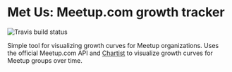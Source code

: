 # Met Us: Meetup.com growth tracker
![Travis build status](https://travis-ci.org/anyweez/metus.svg)

Simple tool for visualizing growth curves for Meetup organizations. Uses the official Meetup.com API and [Chartist](https://gionkunz.github.io/chartist-js/) to visualize growth curves for Meetup groups over time.
